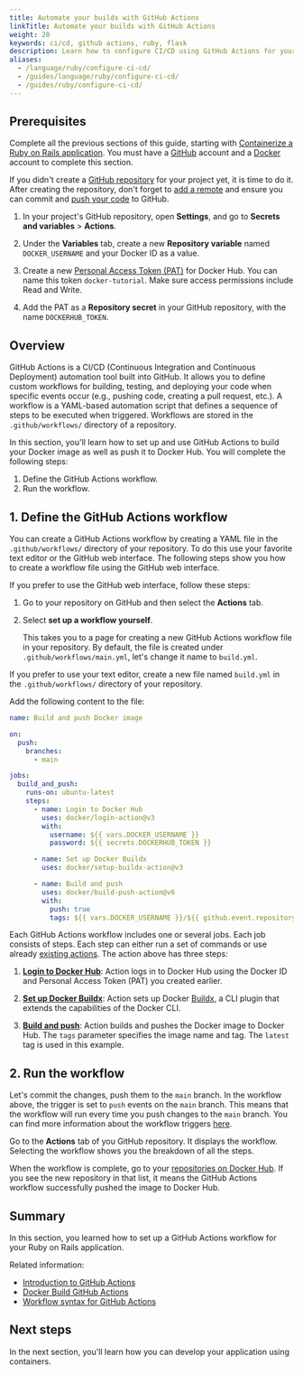 ```yaml
---
title: Automate your builds with GitHub Actions
linkTitle: Automate your builds with GitHub Actions
weight: 20
keywords: ci/cd, github actions, ruby, flask
description: Learn how to configure CI/CD using GitHub Actions for your Ruby on Rails application.
aliases:
  - /language/ruby/configure-ci-cd/
  - /guides/language/ruby/configure-ci-cd/
  - /guides/ruby/configure-ci-cd/
---
```


## Prerequisites

Complete all the previous sections of this guide, starting with [Containerize a Ruby on Rails application](containerize.md). You must have a [GitHub](https://github.com/signup) account and a [Docker](https://hub.docker.com/signup) account to complete this section.

If you didn't create a [GitHub repository](https://github.com/new) for your project yet, it is time to do it. After creating the repository, don't forget to [add a remote](https://docs.github.com/en/get-started/getting-started-with-git/managing-remote-repositories) and ensure you can commit and [push your code](https://docs.github.com/en/get-started/using-git/pushing-commits-to-a-remote-repository#about-git-push) to GitHub.

1. In your project's GitHub repository, open **Settings**, and go to **Secrets and variables** > **Actions**.

2. Under the **Variables** tab, create a new **Repository variable** named `DOCKER_USERNAME` and your Docker ID as a value.

3. Create a new [Personal Access Token (PAT)](/manuals/security/for-developers/access-tokens.md#create-an-access-token) for Docker Hub. You can name this token `docker-tutorial`. Make sure access permissions include Read and Write.

4. Add the PAT as a **Repository secret** in your GitHub repository, with the name
   `DOCKERHUB_TOKEN`.

## Overview

GitHub Actions is a CI/CD (Continuous Integration and Continuous Deployment) automation tool built into GitHub. It allows you to define custom workflows for building, testing, and deploying your code when specific events occur (e.g., pushing code, creating a pull request, etc.). A workflow is a YAML-based automation script that defines a sequence of steps to be executed when triggered. Workflows are stored in the `.github/workflows/` directory of a repository.

In this section, you'll learn how to set up and use GitHub Actions to build your Docker image as well as push it to Docker Hub. You will complete the following steps:

1. Define the GitHub Actions workflow.
2. Run the workflow.

## 1. Define the GitHub Actions workflow

You can create a GitHub Actions workflow by creating a YAML file in the `.github/workflows/` directory of your repository. To do this use your favorite text editor or the GitHub web interface. The following steps show you how to create a workflow file using the GitHub web interface.

If you prefer to use the GitHub web interface, follow these steps:

1. Go to your repository on GitHub and then select the **Actions** tab.

2. Select **set up a workflow yourself**.

   This takes you to a page for creating a new GitHub Actions workflow file in
   your repository. By default, the file is created under `.github/workflows/main.yml`, let's change it name to `build.yml`.

If you prefer to use your text editor, create a new file named `build.yml` in the `.github/workflows/` directory of your repository.

Add the following content to the file:

```yaml
name: Build and push Docker image

on:
  push:
    branches:
      - main

jobs:
  build_and_push:
    runs-on: ubuntu-latest
    steps:
      - name: Login to Docker Hub
        uses: docker/login-action@v3
        with:
          username: ${{ vars.DOCKER_USERNAME }}
          password: ${{ secrets.DOCKERHUB_TOKEN }}

      - name: Set up Docker Buildx
        uses: docker/setup-buildx-action@v3

      - name: Build and push
        uses: docker/build-push-action@v6
        with:
          push: true
          tags: ${{ vars.DOCKER_USERNAME }}/${{ github.event.repository.name }}:latest
```

Each GitHub Actions workflow includes one or several jobs. Each job consists of steps. Each step can either run a set of commands or use already [existing actions](https://github.com/marketplace?type=actions). The action above has three steps:

1. [**Login to Docker Hub**](https://github.com/docker/login-action): Action logs in to Docker Hub using the Docker ID and Personal Access Token (PAT) you created earlier.

2. [**Set up Docker Buildx**](https://github.com/docker/setup-buildx-action): Action sets up Docker [Buildx](https://github.com/docker/buildx), a CLI plugin that extends the capabilities of the Docker CLI.

3. [**Build and push**](https://github.com/docker/build-push-action): Action builds and pushes the Docker image to Docker Hub. The `tags` parameter specifies the image name and tag. The `latest` tag is used in this example.

## 2. Run the workflow

Let's commit the changes, push them to the `main` branch. In the workflow above, the trigger is set to `push` events on the `main` branch. This means that the workflow will run every time you push changes to the `main` branch. You can find more information about the workflow triggers [here](https://docs.github.com/en/actions/writing-workflows/choosing-when-your-workflow-runs/events-that-trigger-workflows).

Go to the **Actions** tab of you GitHub repository. It displays the workflow. Selecting the workflow shows you the breakdown of all the steps.

When the workflow is complete, go to your [repositories on Docker Hub](https://hub.docker.com/repositories). If you see the new repository in that list, it means the GitHub Actions workflow successfully pushed the image to Docker Hub.

## Summary

In this section, you learned how to set up a GitHub Actions workflow for your Ruby on Rails application.

Related information:

- [Introduction to GitHub Actions](/guides/gha.md)
- [Docker Build GitHub Actions](/manuals/build/ci/github-actions/_index.md)
- [Workflow syntax for GitHub Actions](https://docs.github.com/en/actions/using-workflows/workflow-syntax-for-github-actions)

## Next steps

In the next section, you'll learn how you can develop your application using containers.

